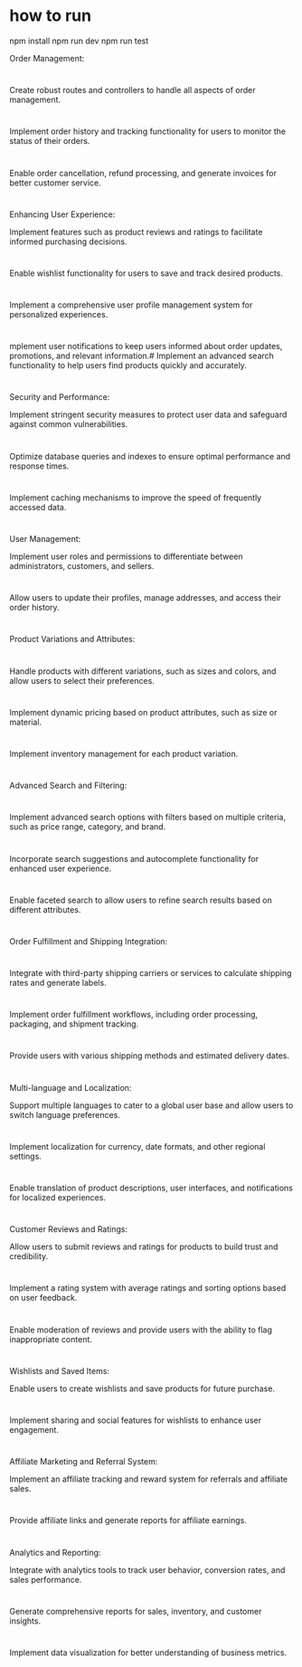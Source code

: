 # how  to run 
npm install 
npm run dev 
npm run test 

Order Management:
#
Create robust routes and controllers to handle all aspects of order management.
#
Implement order history and tracking functionality for users to monitor the status of their orders.
#
Enable order cancellation, refund processing, and generate invoices for better customer service.
#
Enhancing User Experience:

Implement features such as product reviews and ratings to facilitate informed purchasing decisions.
#
Enable wishlist functionality for users to save and track desired products.
#
Implement a comprehensive user profile management system for personalized experiences.
#
mplement user notifications to keep users informed about order updates, promotions, and relevant information.#
Implement an advanced search functionality to help users find products quickly and accurately.
#
Security and Performance:

Implement stringent security measures to protect user data and safeguard against common vulnerabilities.
#
Optimize database queries and indexes to ensure optimal performance and response times.
#
Implement caching mechanisms to improve the speed of frequently accessed data.
#
User Management:

Implement user roles and permissions to differentiate between administrators, customers, and sellers.
#
Allow users to update their profiles, manage addresses, and access their order history.
#
Product Variations and Attributes:
#
Handle products with different variations, such as sizes and colors, and allow users to select their preferences.
#
Implement dynamic pricing based on product attributes, such as size or material.
#
Implement inventory management for each product variation.
#
Advanced Search and Filtering:
#
Implement advanced search options with filters based on multiple criteria, such as price range, category, and brand.
#
Incorporate search suggestions and autocomplete functionality for enhanced user experience.
#
Enable faceted search to allow users to refine search results based on different attributes.
#
Order Fulfillment and Shipping Integration:
#
Integrate with third-party shipping carriers or services to calculate shipping rates and generate labels.
#
Implement order fulfillment workflows, including order processing, packaging, and shipment tracking.
#
Provide users with various shipping methods and estimated delivery dates.
#
Multi-language and Localization:

Support multiple languages to cater to a global user base and allow users to switch language preferences.
#
Implement localization for currency, date formats, and other regional settings.
#
Enable translation of product descriptions, user interfaces, and notifications for localized experiences.
#
Customer Reviews and Ratings:

Allow users to submit reviews and ratings for products to build trust and credibility.
#
Implement a rating system with average ratings and sorting options based on user feedback.
#
Enable moderation of reviews and provide users with the ability to flag inappropriate content.
#
Wishlists and Saved Items:

Enable users to create wishlists and save products for future purchase.
#
Implement sharing and social features for wishlists to enhance user engagement.
#
Affiliate Marketing and Referral System:

Implement an affiliate tracking and reward system for referrals and affiliate sales.
#
Provide affiliate links and generate reports for affiliate earnings.
#
Analytics and Reporting:

Integrate with analytics tools to track user behavior, conversion rates, and sales performance.
#
Generate comprehensive reports for sales, inventory, and customer insights.
#
Implement data visualization for better understanding of business metrics.
#